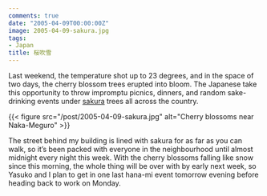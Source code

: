 ```yaml
---
comments: true
date: "2005-04-09T00:00:00Z"
image: 2005-04-09-sakura.jpg
tags:
- Japan
title: 桜吹雪
---
```


Last weekend, the temperature shot up to 23 degrees, and in the space of two
days, the cherry blossom trees erupted into bloom. The Japanese take this
opportunity to throw impromptu picnics, dinners, and random sake-drinking
events under [sakura][wiki_sakura] trees all across the country.<!--more-->

{{< figure src="/post/2005-04-09-sakura.jpg"
    alt="Cherry blossoms near Naka-Meguro" >}}

The street behind my building is lined with sakura for as far as you can walk,
so it’s been packed with everyone in the neighbourhood until almost midnight
every night this week. With the cherry blossoms falling like snow since this
morning, the whole thing will be over with by early next week, so Yasuko and I
plan to get in one last hana-mi event tomorrow evening before heading back to
work on Monday.

[wiki_sakura]: https://en.wikipedia.org/wiki/Cherry_blossom
